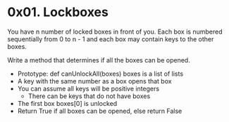 # 0x01. Lockboxes

You have n number of locked boxes in front of you. Each box is numbered sequentially from 0 to n - 1 and each box may contain keys to the other boxes.

Write a method that determines if all the boxes can be opened.

* Prototype: def canUnlockAll(boxes)
boxes is a list of lists
* A key with the same number as a box opens that box
* You can assume all keys will be positive integers
    * There can be keys that do not have boxes
* The first box boxes[0] is unlocked
* Return True if all boxes can be opened, else return False
